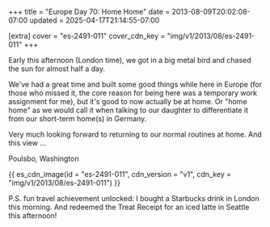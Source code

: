 +++
title = "Europe Day 70: Home Home"
date = 2013-08-09T20:02:08-07:00
updated = 2025-04-17T21:14:55-07:00

[extra]
cover = "es-2491-011"
cover_cdn_key = "img/v1/2013/08/es-2491-011"
+++

Early this afternoon (London time), we got in a big metal bird and chased the sun for almost half a day.

<!-- more -->

We've had a great time and built some good things while here in Europe (for those who missed it, the core reason for being here was a temporary work assignment for me), but it's good to now actually be at home. Or "home home" as we would call it when talking to our daughter to differentiate it from our short-term home(s) in Germany.

Very much looking forward to returning to our normal routines at home. And this view ...

Poulsbo, Washington

{{ es_cdn_image(id = "es-2491-011", cdn_version = "v1", cdn_key = "img/v1/2013/08/es-2491-011") }}

P.S. fun travel achievement unlocked: I bought a Starbucks drink in London this morning. And redeemed the Treat Receipt for an iced latte in Seattle this afternoon!
